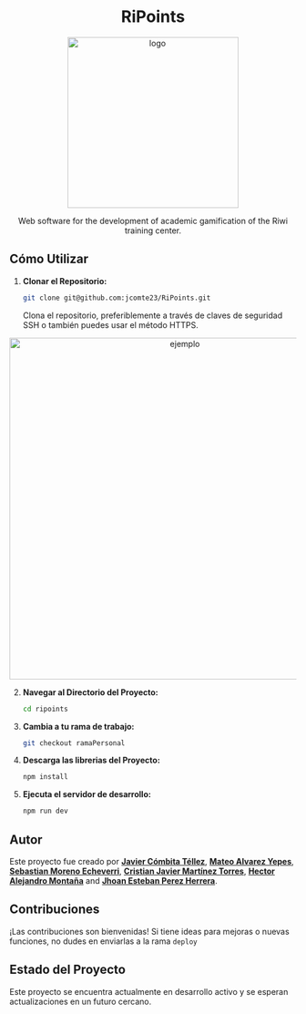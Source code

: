 <h1 align="center">RiPoints</h1>

<p align="center"><img src="https://purepng.com/public/uploads/large/purepng.com-gold-coinsflatcoinsroundmetalgold-1421526479322px4ti.png" width="300" alt="logo"></p>

<p align="center">Web software for the development of academic gamification of the Riwi training center.</p>

## Cómo Utilizar

1. **Clonar el Repositorio:**
   ```bash
   git clone git@github.com:jcomte23/RiPoints.git
   ```
   Clona el repositorio, preferiblemente a través de claves de seguridad SSH o también puedes usar el método HTTPS.

<p align="center"><img src="https://happygitwithr.com/img/github-https-or-ssh-url-annotated.png" width="600" alt="ejemplo"></p>

2. **Navegar al Directorio del Proyecto:**

   ```bash
   cd ripoints
   ```

2. **Cambia a tu rama de trabajo:**

   ```bash
   git checkout ramaPersonal
   ```

3. **Descarga las librerias del Proyecto:**

   ```bash
   npm install
   ```

4. **Ejecuta el servidor de desarrollo:**
   ```bash
   npm run dev
   ```


## Autor

Este proyecto fue creado por **[Javier Cómbita Téllez](https://javiercombita.com)**, **[Mateo Alvarez Yepes](https://github.com/mateoalvarez-dev)**, **[Sebastian Moreno Echeverri](https://github.com/Cvaz007)**, **[Cristian Javier Martínez Torres](https://github.com/cristianbyte)**, **[Hector Alejandro Montaña](https://github.com/ralexale)**  and **[Jhoan Esteban Perez Herrera](https://desarrollador.com)**. 

## Contribuciones

¡Las contribuciones son bienvenidas! Si tiene ideas para mejoras o nuevas funciones, no dudes en enviarlas a la rama ```deploy```

## Estado del Proyecto

Este proyecto se encuentra actualmente en desarrollo activo y se esperan actualizaciones en un futuro cercano.
